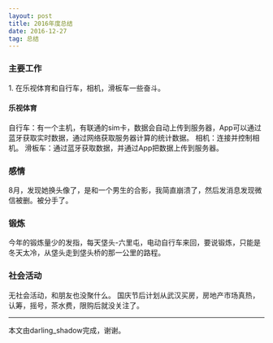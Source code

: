 ```yaml
---
layout: post
title: 2016年度总结
date: 2016-12-27
tag: 总结
---
```


<h3>主要工作</h3>
1. 在乐视体育和自行车，相机，滑板车一些奋斗。
       
<h4>乐视体育</h4>
自行车：有一个主机，有联通的sim卡，数据会自动上传到服务器，App可以通过蓝牙获取实时数据，通过网络获取服务器计算的统计数据。
相机：连接并控制相机。
滑板车：通过蓝牙获取数据，并通过App把数据上传到服务器。


<h3>感情</h3>
8月，发现她换头像了，是和一个男生的合影，我简直崩溃了，然后发消息发现微信被删。被分手了。


<h3>锻炼</h3>
今年的锻炼量少的发指，每天垡头-六里屯，电动自行车来回，要说锻炼，只能是冬天太冷，从垡头走到垡头桥的那一公里的路程。


<h3>社会活动</h3>
无社会活动，和朋友也没聚什么。
国庆节后计划从武汉买房，房地产市场真热，认筹，摇号，茶水费，限购后就没关注了。

-------------------------------
本文由darling_shadow完成，谢谢。
 
 
